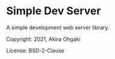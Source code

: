 # Simple Dev Server

A simple development web server library.

Copyright: 2021, Akira Ohgaki

License: BSD-2-Clause
